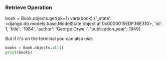 ### Retrieve Operation

book = Book.objects.get(pk=1) vars(book) {'_state': <django.db.models.base.ModelState object at 0x0000015EDF36E310>, 'id': 1, 'title': '1984', 'author': 'George Orwell', 'publication_year': 1949}


But if it's on the terminal you can also use:
```python
books = Book.objects.all()
print(books)
```

<!-- Expected Output -->
<!--  <QuerySet [<Book: 1984>]> is printed to the console. -->
